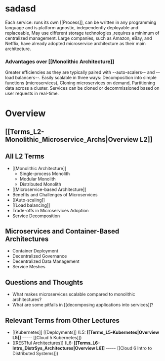 # sadasd
Each service: runs its own [[Process]], can be written in any programming language  and is platform agnostic, independently deployable and replaceable, May use different storage technologies ,requires a minimum of centralized management. Large companies, such as Amazon, eBay, and Netflix, have already adopted microservice architecture as their main architecture.

### Advantages over [[Monolithic Architecture]]
Greater efficiencies as they are typically paired with --auto-scalers-- and --load balancers--. Easily scalable in three ways: Decomposition into simple functions (microservices), Cloning microservices on demand, Partitioning data across a cluster. Services can be cloned or decommissioned based on user requests in real-time.
# Overview
## [[Terms_L2-Monolithic_Microservice_Archs|Overview L2]]
## All L2 Terms
- [[Monolithic Architecture]]
    - Single-process Monolith
    - Modular Monolith
    - Distributed Monolith
- [[Microservice-based Architecture]]
- Benefits and Challenges of Microservices
- [[Auto-scaling]]
- [[Load balancing]]
- Trade-offs in Microservices Adoption
- Service Decomposition
## Microservices and Container-Based Architectures
- Container Deployment
- Decentralized Governance
- Decentralized Data Management
- Service Meshes
## Questions and Thoughts
- What makes microservices scalable compared to monolithic architectures?
- What are some pitfalls in [[decomposing applications into services]]?
## Relevant Terms from Other Lectures
- [[Kubernetes]] [[Deployments]] (L5: **[[Terms_L5-Kubernetes|Overview L5]]** ----- [[Cloud 5 Kubernetes]])
- [[RESTful Architectures]] (L6: **[[Terms_L6-Intro_DistrSys_Architectures|Overview L6]]** ----- [[Cloud 6 Intro to Distributed Systems]])
